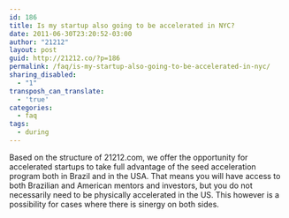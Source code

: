 ```yaml
---
id: 186
title: Is my startup also going to be accelerated in NYC?
date: 2011-06-30T23:20:52-03:00
author: "21212"
layout: post
guid: http://21212.co/?p=186
permalink: /faq/is-my-startup-also-going-to-be-accelerated-in-nyc/
sharing_disabled:
  - "1"
transposh_can_translate:
  - 'true'
categories:
  - faq
tags:
  - during
---
```

Based on the structure of 21212.com, we offer the opportunity for accelerated startups to take full advantage of the seed acceleration program both in Brazil and in the USA. That means you will have access to both Brazilian and American mentors and investors, but you do not necessarily need to be physically accelerated in the US. This however is a possibility for cases where there is sinergy on both sides.